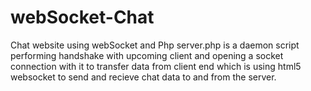# webSocket-Chat
Chat website using webSocket and Php
server.php is a daemon script performing handshake with upcoming client and opening a socket connection with it to transfer
data from client end which is using html5 websocket to send and recieve chat data to and from the server.

